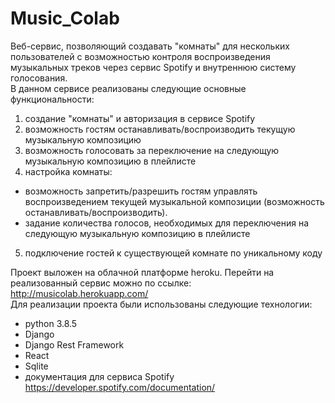 # Music_Colab

Веб-сервис, позволяющий создавать "комнаты" для нескольких пользователей с возможностью контроля воспроизведения музыкальных треков через сервис Spotify и внутреннюю систему голосования.  
В данном сервисе реализованы следующие основные функциональности:
1.	создание "комнаты" и авторизация в сервисе Spotify
2.	возможность гостям останавливать/воспроизводить текущую музыкальную композицию
3.	возможность голосовать за переключение на следующую музыкальную композицию в плейлисте
4.	настройка комнаты: 
-	возможность запретить/разрешить гостям управлять воспроизведением текущей музыкальной композиции (возможность останавливать/воспроизводить).
-	задание количества голосов, необходимых для переключения на следующую музыкальную композицию в плейлисте
5.	подключение гостей к существующей комнате по уникальному коду

Проект выложен на облачной платформе heroku. Перейти на реализованный сервис можно по ссылке:  
http://musicolab.herokuapp.com/  
Для реализации проекта были использованы следующие технологии:
- python 3.8.5
- Django
- Django Rest Framework
- React
- Sqlite
- документация для сервиса Spotify https://developer.spotify.com/documentation/

